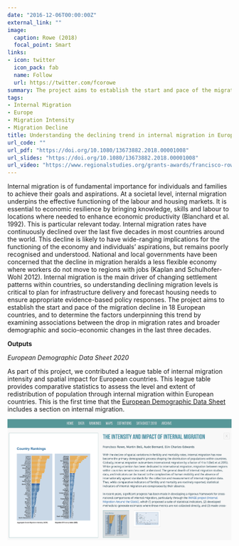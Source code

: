 ```yaml
---
date: "2016-12-06T00:00:00Z"
external_link: ""
image:
  caption: Rowe (2018)
  focal_point: Smart
links:
- icon: twitter
  icon_pack: fab
  name: Follow
  url: https://twitter.com/fcorowe
summary: The project aims to establish the start and pace of the migration decline in 18 European countries.
tags:
- Internal Migration
- Europe
- Migration Intensity
- Migration Decline
title: Understanding the declining trend in internal migration in Europe
url_code: ""
url_pdf: "https://doi.org/10.1080/13673882.2018.00001008"
url_slides: "https://doi.org/10.1080/13673882.2018.00001008"
url_video: "https://www.regionalstudies.org/grants-awards/francisco-rowe-2/"
---
```


Internal migration is of fundamental importance for individuals and families to achieve their goals and aspirations. At a societal level, internal migration underpins the effective functioning of the labour and housing markets. It is essential to economic resilience by bringing knowledge, skills and labour to locations where needed to enhance economic productivity (Blanchard et al. 1992). This is particular relevant today. Internal migration rates have continuously declined over the last five decades in most countries around the world. This decline is likely to have wide-ranging implications for the functioning of the economy and individuals’ aspirations, but remains poorly recognised and understood. National and local governments have been concerned that the decline in migration heralds a less flexible economy where workers do not move to regions with jobs (Kaplan and Schulhofer-Wohl 2012). Internal migration is the main driver of changing settlement patterns within countries, so understanding declining migration levels is critical to plan for infrastructure delivery and forecast housing needs to ensure appropriate evidence-based policy responses. The project aims to establish the start and pace of the migration decline in 18 European countries, and to determine the factors underpinning this trend by examining associations between the drop in migration rates and broader demographic and socio-economic changes in the last three decades.


**Outputs**

*European Demographic Data Sheet 2020*

As part of this project, we contributed a league table of internal migration intensity and spatial impact for European countries. This league table provides comparative statistics to assess the level and extent of redistribution of population through internal migration within European countries. This is the first time that the [European Demographic Data Sheet](https://www.populationeurope.org/en/) includes a section on internal migration. 

![](./data_sheet.png)




